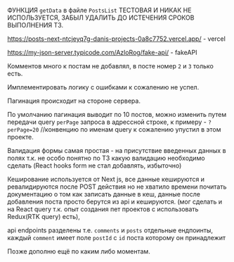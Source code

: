 ФУНКЦИЯ `getData` в файле `PostsList` ТЕСТОВАЯ И НИКАК НЕ ИСПОЛЬЗУЕТСЯ, ЗАБЫЛ УДАЛИТЬ ДО ИСТЕЧЕНИЯ СРОКОВ ВЫПОЛНЕНИЯ ТЗ.

https://posts-next-ntcjeyq7g-danis-projects-0a8c7752.vercel.app/  - vercel

https://my-json-server.typicode.com/AzloRog/fake-api/ - fakeAPI

Комментов много к постам не добавлял, в посте номер `2` и `3` только есть.

Имплементировать логику с ошибками к сожалению не успел.

Пагинация происходит на стороне сервера.

По умолчанию пагинация выводит по 10 постов, можно изменить путем передачи query `perPage` запроса в адрессной строке, к примеру - `?perPage=20` //конвенцию по именам query к сожалению упустил в этом проекте.

Валидация формы самая простая - на присутствие введенных данных в полях т.к. не особо понятно по ТЗ какую валидацию необходимо сделать (React hooks form не стал добавлять, избыточно)

Кеширование используется от Next js, все данные кешируются и ревалидируются после POST действия но не хватило времени почитать документацию о том как записать данные в кеш, данные после добавления поста просто берутся из api и кешируются. (мог сделать и на React query 
т.к. опыт создания пет проектов с использовать Redux(RTK query) есть),

api endpoints разделены т.е. `comments` и `posts` отдельные ендпоинты, каждый `comment` имеет поле `postId` с `id` поста которому он принадлежит

Позже дополню ещё по каким либо моментам.
